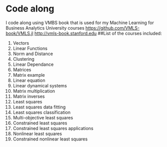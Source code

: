 # Code along

I code along using VMBS book that is used for my Machine Learning for Business Analytics University courses
https://github.com/VMLS-book/VMLS.jl
http://vmls-book.stanford.edu
##List of the courses included:

1. Vectors
2. Linear Functions
3. Norm and Distance
4. Clustering
5. Linear Dependance
6. Matrices
7. Matrix example
8. Linear equation
9. Linear dynamical systems
10. Matrix multiplication
11. Matrix inverses
12. Least squares
13. Least squares data fitting
14. Least squares classification
15. Multi-objective least squares
16. Constrained least squares
17. Constrained least squares applications
18. Nonlinear least squares
19. Constrained nonlinear least squares
